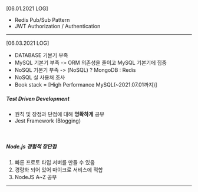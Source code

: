 [06.01.2021 LOG]
- Redis Pub/Sub Pattern
- JWT Authorization / Authentication

---

[06.03.2021 LOG]
- DATABASE 기본기 부족
- MySQL 기본기 부족 -> ORM 의존성을 줄이고 MySQL 기본기에 집중
- NoSQL 기본기 부족 -> (NoSQL) ? MongoDB : Redis
- NoSQL 실 사용처 조사
- Book stack = [High Performance MySQL(~2021.07.01까지)]

##### Test Driven Development
 - 원칙 및 장점과 단점에 대해 **명확하게** 공부 
 - Jest Framework (Blogging)
<br>

##### Node.js **경험적** 장단점
    
1. 빠른 프로토 타입 서버를 만들 수 있음
2. 경량화 되어 있어 마이크로 서비스에 적합
3. NodeJS A~Z 공부



---